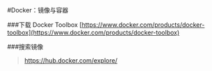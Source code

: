 #Docker：镜像与容器

###下载 Docker Toolbox
[https://www.docker.com/products/docker-toolbox](https://www.docker.com/products/docker-toolbox)

###搜索镜像
>https://hub.docker.com/explore/